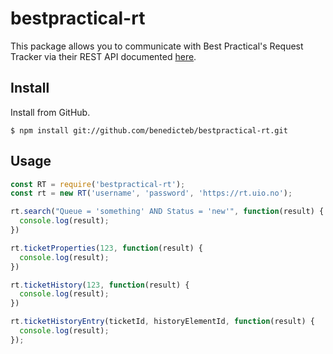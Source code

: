 # bestpractical-rt

This package allows you to communicate with Best Practical's Request Tracker via
their REST API documented [here](https://rt-wiki.bestpractical.com/wiki/REST).

## Install

Install from GitHub.

```
$ npm install git://github.com/benedicteb/bestpractical-rt.git
```

## Usage

```javascript
const RT = require('bestpractical-rt');
const rt = new RT('username', 'password', 'https://rt.uio.no');

rt.search("Queue = 'something' AND Status = 'new'", function(result) {
  console.log(result);
})

rt.ticketProperties(123, function(result) {
  console.log(result);
})

rt.ticketHistory(123, function(result) {
  console.log(result);
})

rt.ticketHistoryEntry(ticketId, historyElementId, function(result) {
  console.log(result);
});
```
